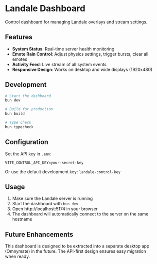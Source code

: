 # Landale Dashboard

Control dashboard for managing Landale overlays and stream settings.

## Features

- **System Status**: Real-time server health monitoring
- **Emote Rain Control**: Adjust physics settings, trigger bursts, clear all emotes
- **Activity Feed**: Live stream of all system events
- **Responsive Design**: Works on desktop and wide displays (1920x480)

## Development

```bash
# Start the dashboard
bun dev

# Build for production
bun build

# Type check
bun typecheck
```

## Configuration

Set the API key in `.env`:

```
VITE_CONTROL_API_KEY=your-secret-key
```

Or use the default development key: `landale-control-key`

## Usage

1. Make sure the Landale server is running
2. Start the dashboard with `bun dev`
3. Open http://localhost:5174 in your browser
4. The dashboard will automatically connect to the server on the same hostname

## Future Enhancements

This dashboard is designed to be extracted into a separate desktop app (Omnymate) in the future. The API-first design ensures easy migration when ready.